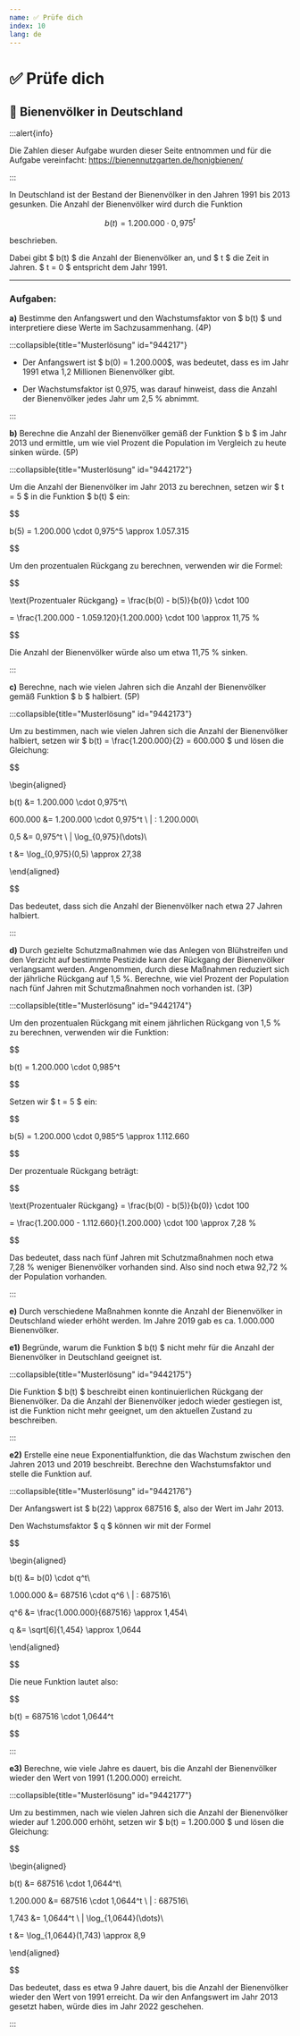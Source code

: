 ```yaml
---
name: ✅ Prüfe dich
index: 10
lang: de
---
```


# ✅ Prüfe dich

## 🐝 Bienenvölker in Deutschland

:::alert{info}

Die Zahlen dieser Aufgabe wurden dieser Seite entnommen und für die Aufgabe vereinfacht: https://bienennutzgarten.de/honigbienen/ 

:::

In Deutschland ist der Bestand der Bienenvölker in den Jahren 1991 bis 2013 gesunken. Die Anzahl der Bienenvölker wird durch die Funktion

$$
b(t) = 1.200.000 \cdot 0,975^t
$$

beschrieben.

Dabei gibt $ b(t) $ die Anzahl der Bienenvölker an, und $ t $ die Zeit in Jahren. $ t = 0 $ entspricht dem Jahr 1991.  

---

### **Aufgaben:**  

**a)** Bestimme den Anfangswert und den Wachstumsfaktor von $ b(t) $ und interpretiere diese Werte im Sachzusammenhang. (4P)  

:::collapsible{title="Musterlösung" id="944217"}

- Der Anfangswert ist $ b(0) = 1.200.000$, was bedeutet, dass es im Jahr 1991 etwa 1,2 Millionen Bienenvölker gibt.

- Der Wachstumsfaktor ist 0,975, was darauf hinweist, dass die Anzahl der Bienenvölker jedes Jahr um 2,5 % abnimmt.

:::

**b)** Berechne die Anzahl der Bienenvölker gemäß der Funktion $ b $ im Jahr 2013 und ermittle, um wie viel Prozent die Population im Vergleich zu heute sinken würde. (5P)  

:::collapsible{title="Musterlösung" id="9442172"}

Um die Anzahl der Bienenvölker im Jahr 2013 zu berechnen, setzen wir $ t = 5 $ in die Funktion $ b(t) $ ein:

$$

b(5) = 1.200.000 \cdot 0,975^5 \approx 1.057.315

$$

Um den prozentualen Rückgang zu berechnen, verwenden wir die Formel:

$$

\text{Prozentualer Rückgang} = \frac{b(0) - b(5)}{b(0)} \cdot 100

= \frac{1.200.000 - 1.059.120}{1.200.000} \cdot 100 \approx 11,75 \%

$$

Die Anzahl der Bienenvölker würde also um etwa 11,75 % sinken.

:::


**c)** Berechne, nach wie vielen Jahren sich die Anzahl der Bienenvölker gemäß Funktion $ b $ halbiert. (5P)  

:::collapsible{title="Musterlösung" id="9442173"}

Um zu bestimmen, nach wie vielen Jahren sich die Anzahl der Bienenvölker halbiert, setzen wir $ b(t) = \frac{1.200.000}{2} = 600.000 $ und lösen die Gleichung:

$$

\begin{aligned}

b(t) &= 1.200.000 \cdot 0,975^t\\

600.000 &= 1.200.000 \cdot 0,975^t \ | : 1.200.000\\

0,5 &= 0,975^t \ | \log_{0,975}(\dots)\\

t &= \log_{0,975}(0,5) \approx 27,38

\end{aligned}

$$

Das bedeutet, dass sich die Anzahl der Bienenvölker nach etwa 27 Jahren halbiert.

:::

**d)** Durch gezielte Schutzmaßnahmen wie das Anlegen von Blühstreifen und den Verzicht auf bestimmte Pestizide kann der Rückgang der Bienenvölker verlangsamt werden. Angenommen, durch diese Maßnahmen reduziert sich der jährliche Rückgang auf 1,5 %. Berechne, wie viel Prozent der Population nach fünf Jahren mit Schutzmaßnahmen noch vorhanden ist. (3P)  

:::collapsible{title="Musterlösung" id="9442174"}

Um den prozentualen Rückgang mit einem jährlichen Rückgang von 1,5 % zu berechnen, verwenden wir die Funktion:

$$

b(t) = 1.200.000 \cdot 0,985^t

$$

Setzen wir $ t = 5 $ ein:

$$

b(5) = 1.200.000 \cdot 0,985^5 \approx 1.112.660

$$

Der prozentuale Rückgang beträgt:

$$

\text{Prozentualer Rückgang} = \frac{b(0) - b(5)}{b(0)} \cdot 100

= \frac{1.200.000 - 1.112.660}{1.200.000} \cdot 100 \approx 7,28 \%

$$

Das bedeutet, dass nach fünf Jahren mit Schutzmaßnahmen noch etwa 7,28 % weniger Bienenvölker vorhanden sind. Also sind noch etwa 92,72 % der Population vorhanden.

:::

**e)** Durch verschiedene Maßnahmen konnte die Anzahl der Bienenvölker in Deutschland wieder erhöht werden. Im Jahre 2019 gab es ca. 1.000.000 Bienenvölker.

**e1)** Begründe, warum die Funktion $ b(t) $ nicht mehr für die Anzahl der Bienenvölker in Deutschland geeignet ist.

:::collapsible{title="Musterlösung" id="9442175"}

Die Funktion $ b(t) $ beschreibt einen kontinuierlichen Rückgang der Bienenvölker. Da die Anzahl der Bienenvölker jedoch wieder gestiegen ist, ist die Funktion nicht mehr geeignet, um den aktuellen Zustand zu beschreiben.

:::

**e2)** Erstelle eine neue Exponentialfunktion, die das Wachstum zwischen den Jahren 2013 und 2019 beschreibt. Berechne den Wachstumsfaktor und stelle die Funktion auf.

:::collapsible{title="Musterlösung" id="9442176"}

Der Anfangswert ist $ b(22) \approx 687516 $, also der Wert im Jahr 2013.

Den Wachstumsfaktor $ q $ können wir mit der Formel

$$

\begin{aligned}

b(t) &= b(0) \cdot q^t\\

1.000.000 &= 687516 \cdot q^6 \ | : 687516\\

q^6 &= \frac{1.000.000}{687516} \approx 1,454\\

q &= \sqrt[6]{1,454} \approx 1,0644

\end{aligned}

$$

Die neue Funktion lautet also:

$$

b(t) = 687516 \cdot 1,0644^t

$$

:::

**e3)** Berechne, wie viele Jahre es dauert, bis die Anzahl der Bienenvölker wieder den Wert von 1991 (1.200.000) erreicht.

:::collapsible{title="Musterlösung" id="9442177"}

Um zu bestimmen, nach wie vielen Jahren sich die Anzahl der Bienenvölker wieder auf 1.200.000 erhöht, setzen wir $ b(t) = 1.200.000 $ und lösen die Gleichung:

$$

\begin{aligned}

b(t) &= 687516 \cdot 1,0644^t\\

1.200.000 &= 687516 \cdot 1,0644^t \ | : 687516\\

1,743 &= 1,0644^t \ | \log_{1,0644}(\dots)\\

t &= \log_{1,0644}(1,743) \approx 8,9

\end{aligned}

$$


Das bedeutet, dass es etwa 9 Jahre dauert, bis die Anzahl der Bienenvölker wieder den Wert von 1991 erreicht. Da wir den Anfangswert im Jahr 2013 gesetzt haben, würde dies im Jahr 2022 geschehen.

:::

